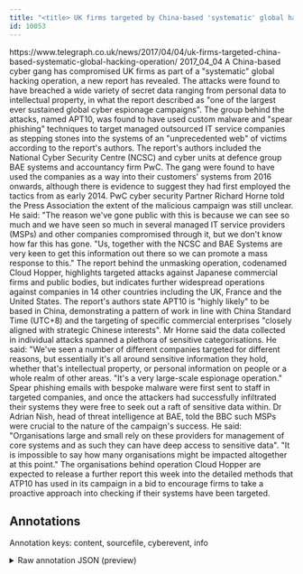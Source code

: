 ```yaml
---
title: "<title> UK firms targeted by China-based 'systematic' global hacking operation  </title>"
id: 10053
---
```


<title> UK firms targeted by China-based 'systematic' global hacking operation  </title>
<source> https://www.telegraph.co.uk/news/2017/04/04/uk-firms-targeted-china-based-systematic-global-hacking-operation/ </source>
<date> 2017_04_04 </date>
<text>
A China-based cyber gang has compromised UK firms as part of a "systematic" global hacking operation, a new report has revealed.
The attacks were found to have breached a wide variety of secret data ranging from personal data to intellectual property, in what the report described as "one of the largest ever sustained global cyber espionage campaigns".
The group behind the attacks, named APT10, was found to have used custom malware and "spear phishing" techniques to target managed outsourced IT service companies as stepping stones into the systems of an "unprecedented web" of victims according to the report's authors.
The report's authors included the National Cyber Security Centre (NCSC) and cyber units at defence group BAE systems and accountancy firm PwC.
The gang were found to have used the companies as a way into their customers' systems from 2016 onwards, although there is evidence to suggest they had first employed the tactics from as early 2014.
PwC cyber security Partner Richard Horne told the Press Association the extent of the malicious campaign was still unclear.
He said: "The reason we've gone public with this is because we can see so much and we have seen so much in several managed IT service providers (MSPs) and other companies compromised through it, but we don't know how far this has gone.
"Us, together with the NCSC and BAE Systems are very keen to get this information out there so we can promote a mass response to this."
The report behind the unmasking operation, codenamed Cloud Hopper, highlights targeted attacks against Japanese commercial firms and public bodies, but indicates further widespread operations against companies in 14 other countries including the UK, France and the United States.
The report's authors state APT10 is "highly likely" to be based in China, demonstrating a pattern of work in line with China Standard Time (UTC+8) and the targeting of specific commercial enterprises "closely aligned with strategic Chinese interests".
Mr Horne said the data collected in individual attacks spanned a plethora of sensitive categorisations.
He said: "We've seen a number of different companies targeted for different reasons, but essentially it's all around sensitive information they hold, whether that's intellectual property, or personal information on people or a whole realm of other areas.
"It's a very large-scale espionage operation." Spear phishing emails with bespoke malware were first sent to staff in targeted companies, and once the attackers had successfully infiltrated their systems they were free to seek out a raft of sensitive data within.
Dr Adrian Nish, head of threat intelligence at BAE, told the BBC such MSPs were crucial to the nature of the campaign's success.
He said: "Organisations large and small rely on these providers for management of core systems and as such they can have deep access to sensitive data".
"It is impossible to say how many organisations might be impacted altogether at this point."
The organisations behind operation Cloud Hopper are expected to release a further report this week into the detailed methods that ATP10 has used in its campaign in a bid to encourage firms to take a proactive approach into checking if their systems have been targeted.

</text>



## Annotations

Annotation keys: content, sourcefile, cyberevent, info

<details>
<summary>Raw annotation JSON (preview)</summary>

```json
{
  "content": "A China-based cyber gang has compromised UK firms as part of a \"systematic\" global hacking operation, a new report has revealed. The attacks were found to have breached a wide variety of secret data ranging from personal data to intellectual property, in what the report described as \"one of the largest ever sustained global cyber espionage campaigns\". The group behind the attacks, named APT10, was found to have used custom malware and \"spear phishing\" techniques to target managed outsourced IT service companies as stepping stones into the systems of an \"unprecedented web\" of victims according to the report's authors. The report's authors included the National Cyber Security Centre (NCSC) and cyber units at defence group BAE systems and accountancy firm PwC. The gang were found to have used the companies as a way into their customers' systems from 2016 onwards, although there is evidence to suggest they had first employed the tactics from as early 2014. PwC cyber security Partner Richard Horne told the Press Association the extent of the malicious campaign was still unclear. He said: \"The reason we've gone public with this is because we can see so much and we have seen so much in several managed IT service providers (MSPs) and other companies compromised through it, but we don't know how far this has gone. \"Us, together with the NCSC and BAE Systems are very keen to get this information out there so we can promote a mass response to this.\" The report behind the unmasking operation, codenamed Cloud Hopper, highlights targeted attacks against Japanese commercial firms and public bodies, but indicates further widespread operations against companies in 14 other countries including the UK, France and the United States. The report's authors state APT10 is \"highly likely\" to be based in China, demonstrating a pattern of work in line with China Standard Time (UTC+8) and the targeting of specific commercial enterprises \"closely aligned with strategic Chinese interests\". Mr Horne said the data collected in individual attacks spanned a plethora of sensitive categorisations. He said: \"We've seen a number of different companies targeted for different reasons, but essentially it's all around sensitive information they hold, whether that's intellectual property, or personal information on people or a whole realm of other areas. \"It's a very large-scale espionage operation.\" Spear phishing emails with bespoke malware were first sent to staff in targeted companies, and once the attackers had successfully infiltrated their systems they were free to seek out a raft of sensitive data within. Dr Adrian Nish, head of threat intelligence at BAE, told the BBC such MSPs were crucial to the nature of the campaign's success. He said: \"Organisations large and small rely on these providers for management of core systems and as such they can have deep access to sensitive data\". \"It is impossible to say how many organisations might be impacted altogether at this point.\" The organisations behind operation Cloud Hopper are expected to release a further report this week into the detailed methods that ATP10 has used in its campaign in a bid to encourage firms to take a proactive approach into checking if their systems have been targeted. ",
  "sourcefile": "10053.txt",
  "cyberevent": {
    "hopper": [
      {
        "index": 0,
        "relation": "Same",
        "events": [
          {
            "index": "E8",
            "type": "Attack",
            "realis": "Actual",
            "nugget": {
              "startOffset": 29,
              "index": "T27",
              "endOffset": 40,
              "text": "compromised"
            },
            "argument": [
              {
                "index": "T28",
                "external_reference": {
                  "wikidataid": "Q145"
                },
                "endOffset": 49,
                "role": {
                  "type": "Victim"
                },
   
```
</details>
